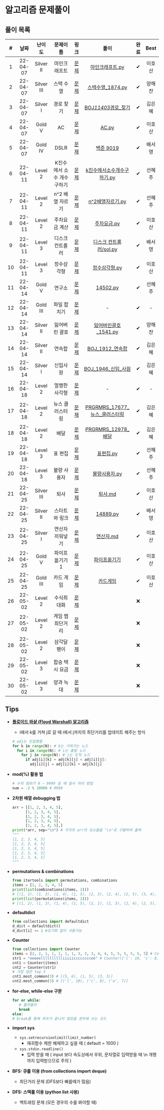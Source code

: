 # 알고리즘 문제풀이

## 풀이 목록

|  #  |   날짜   |    난이도   | 문제이름 |  링크  | 풀이 | 완료 |  Best  |
| :-: | :------: | :--------: | :----: | :----: | :--: | :--: | :---: |
|  1  | 22-04-07 | Silver II  | 마인크래프트  | [문제](https://www.acmicpc.net/problem/18111) | [마인크래프트.py](https://github.com/kimeunh3/codingtest-study2/blob/main/Hosan/4%EC%9B%947%EC%9D%BC/%EB%A7%88%EC%9D%B8%ED%81%AC%EB%9E%98%ED%94%84%ED%8A%B8.py) |  ✔  | 이호산 |
|  2  | 22-04-07 | Silver III | 스택 수열 | [문제](https://www.acmicpc.net/problem/1874) | [스택수열\_1874.py](https://github.com/kimeunh3/codingtest-study2/blob/main/haechan/1%EC%A3%BC%EC%B0%A8-1/%EC%8A%A4%ED%83%9D%EC%88%98%EC%97%B4_1874.py) |  ✔  | 양해찬 |
|  3  | 22-04-07 |  Silver I  | 경로 찾기 | [문제](https://www.acmicpc.net/problem/11403) | [BOJ*11403*경로\_찾기](https://github.com/kimeunh3/codingtest-study2/tree/main/Eunhye/DAY01/BOJ_11403_%EA%B2%BD%EB%A1%9C_%EC%B0%BE%EA%B8%B0) |  ✔  | 김은혜 |
|  4  | 22-04-07 |   Gold V   | AC | [문제](https://www.acmicpc.net/problem/5430) | [AC.py](https://github.com/kimeunh3/codingtest-study2/blob/main/Hosan/4%EC%9B%947%EC%9D%BC/AC.py) |  ✔  | 이호산 |
|  5  | 22-04-07 |   Gold IV  | DSLR | [문제](https://www.acmicpc.net/problem/9019) | [백준 9019](https://github.com/kimeunh3/codingtest-study2/tree/main/SeoYoung/%EB%B0%B1%EC%A4%80/%EB%B0%B1%EC%A4%80%209019) |  ✔  | 배서영 |
|  6  | 22-04-11 |   Level 2  | K진수에서 소수 개수 구하기 | [문제](https://programmers.co.kr/learn/courses/30/lessons/92335) | [k진수에서소수개수구하기.py](https://github.com/kimeunh3/codingtest-study2/blob/main/Hyeju/k%EC%A7%84%EC%88%98%EC%97%90%EC%84%9C%EC%86%8C%EC%88%98%EA%B0%9C%EC%88%98%EA%B5%AC%ED%95%98%EA%B8%B0.py) |  ✔  | 선혜주 |
|  7  | 22-04-11 |   Level 2  | n^2 배열 자르기 | [문제](https://programmers.co.kr/learn/courses/30/lessons/87390) | [n^2배열자르기.py](https://github.com/kimeunh3/codingtest-study2/blob/main/Hyeju/n%5E2%EB%B0%B0%EC%97%B4%EC%9E%90%EB%A5%B4%EA%B8%B0.py) |  ✔  | 선혜주 |
|  8  | 22-04-11 |   Level 2  | 주차요금 계산 | [문제](https://programmers.co.kr/learn/courses/30/lessons/92341) | [주차요금.py](https://github.com/kimeunh3/codingtest-study2/blob/main/Hosan/4%EC%9B%9411%EC%9D%BC/%EC%A3%BC%EC%B0%A8%EC%9A%94%EA%B8%88.py) |  ✔  | 이호산 |
|  9  | 22-04-11 |   Level 3  | 디스크 컨트롤러 | [문제](https://programmers.co.kr/learn/courses/30/lessons/42627) | [디스크 컨트롤러/sol.py](https://github.com/kimeunh3/codingtest-study2/blob/main/SeoYoung/%ED%94%84%EB%A1%9C%EA%B7%B8%EB%9E%98%EB%A8%B8%EC%8A%A4/%EB%94%94%EC%8A%A4%ED%81%AC%20%EC%BB%A8%ED%8A%B8%EB%A1%A4%EB%9F%AC/sol.py) |  ✔  | 배서영 |
| 10  | 22-04-11 |   Level 3  | 정수삼각형 | [문제](https://programmers.co.kr/learn/courses/30/lessons/43105) | [정수삼각형.py](https://github.com/kimeunh3/codingtest-study2/blob/main/Hosan/4%EC%9B%9411%EC%9D%BC/%EC%A0%95%EC%88%98%EC%82%BC%EA%B0%81%ED%98%95.py) |  ✔  | 이호산 |
| 11  | 22-04-14 |   Gold V   | 연구소 | [문제](https://www.acmicpc.net/problem/14502) | [14502.py](https://github.com/kimeunh3/codingtest-study2/blob/main/Hyeju/14502.py) |  ✔  | 선혜주 |
| 12  | 22-04-14 |  Gold III  | 파일 합치기 | [문제](https://www.acmicpc.net/problem/11066) | - |  ✔  | - |
| 13  | 22-04-14 | Silver II  | 잃어버린 괄호 | [문제](https://www.acmicpc.net/problem/1541) | [잃어버린괄호_1541.py](https://github.com/kimeunh3/codingtest-study2/blob/main/haechan/2%EC%A3%BC%EC%B0%A8-2/%EC%9E%83%EC%96%B4%EB%B2%84%EB%A6%B0%EA%B4%84%ED%98%B8_1541.py) |  ✔   | 양해찬 |
| 14  | 22-04-14 | Silver II  | 연속합 | [문제](https://www.acmicpc.net/problem/1912) | [BOJ_1912_연속합](https://github.com/kimeunh3/codingtest-study2/tree/main/Eunhye/DAY03/BOJ_1912_%EC%97%B0%EC%86%8D%ED%95%A9) |  ✔  | 김은혜 |
| 15  | 22-04-14 |  Silver I  | 신입사원 | [문제](https://www.acmicpc.net/problem/1946) |  [BOJ_1946_신입_사원](https://github.com/kimeunh3/codingtest-study2/tree/main/Eunhye/DAY03/BOJ_1946_%EC%8B%A0%EC%9E%85_%EC%82%AC%EC%9B%90)   |  ✔  | 김은혜 |
| 16  | 22-04-18 |  Level 2   | 멀쩡한 사각형 | [문제](https://programmers.co.kr/learn/courses/30/lessons/62048) | - |  ✔  | - |
| 17  | 22-04-18 |  Level 2   | 뉴스 클러스터링 | [문제](https://programmers.co.kr/learn/courses/30/lessons/17677) | [PRGRMRS_17677_뉴스_클러스터링](https://github.com/kimeunh3/codingtest-study2/tree/main/Eunhye/DAY04/PRGRMRS_17677_%EB%89%B4%EC%8A%A4_%ED%81%B4%EB%9F%AC%EC%8A%A4%ED%84%B0%EB%A7%81) |  ✔  | 김은혜 |
| 18  | 22-04-18 |  Level 2   | 배달 | [문제](https://programmers.co.kr/learn/courses/30/lessons/12978) | [PRGRMRS_12978_배달](https://github.com/kimeunh3/codingtest-study2/tree/main/Eunhye/DAY04/PRGRMRS_12978_%EB%B0%B0%EB%8B%AC) |  ✔  | 김은혜 |
| 19  | 22-04-18 |  Level 3   | 표 편집 | [문제](https://programmers.co.kr/learn/courses/30/lessons/81303) | [표편집.py](https://github.com/kimeunh3/codingtest-study2/blob/main/Hyeju/%ED%91%9C%ED%8E%B8%EC%A7%91.py) |  ✔  | 선혜주 |
| 20  | 22-04-18 |  Level 3   | 불량 사용자 | [문제](https://programmers.co.kr/learn/courses/30/lessons/64064) | [불량사용자.py](https://github.com/kimeunh3/codingtest-study2/blob/main/Hyeju/%EB%B6%88%EB%9F%89%EC%82%AC%EC%9A%A9%EC%9E%90.py) |  ✔  | 선혜주 |
| 21  | 22-04-25 | Silver III | 퇴사 | [문제](https://www.acmicpc.net/problem/14501) | [퇴사.md](https://github.com/kimeunh3/codingtest-study2/blob/main/Hosan/%ED%87%B4%EC%82%AC.md) |  ✔  | 이호산 |
| 22  | 22-04-25 |  Silver II | 스타트와 링크 | [문제](https://www.acmicpc.net/problem/14889) | [14889.py](https://github.com/kimeunh3/codingtest-study2/blob/main/SeoYoung/%EB%B0%B1%EC%A4%80/%EC%8A%A4%ED%83%80%ED%8A%B8%EC%99%80%20%EB%A7%81%ED%81%AC%E2%9C%85/14889.py) |  ✔  | 배서영 |
| 23  | 22-04-25 |  Silver I  | 연산자 끼워넣기 | [문제](https://www.acmicpc.net/problem/14888) | [연산자.md](https://github.com/kimeunh3/codingtest-study2/blob/main/Hosan/%EC%97%B0%EC%82%B0%EC%9E%90.md) |  ✔  | 이호산 |
| 24  | 22-04-25 |   Gold V   | 파이프 옮기기 1 | [문제](https://www.acmicpc.net/problem/17070) | [파이프옮기기](https://github.com/kimeunh3/codingtest-study2/blob/main/Hosan/%ED%8C%8C%EC%9D%B4%ED%94%84%EC%98%AE%EA%B8%B0%EA%B8%B0.md) |  ✔  | 이호산 |
| 25  | 22-04-25 |  Gold III  | 카드 게임 | [문제](https://www.acmicpc.net/problem/11062) | [카드게임](https://github.com/kimeunh3/codingtest-study2/blob/main/Hosan/%EC%B9%B4%EB%93%9C%EA%B2%8C%EC%9E%84.md) |  ✔  | 이호산 |
| 26  | 22-05-02 |  Level 2   | 수식최대화 | [문제](https://programmers.co.kr/learn/courses/30/lessons/67257) | []() |  ❌  |        |
| 27  | 22-05-02 |  Level 2   | 게임 맵 최단거리 | [문제](https://programmers.co.kr/learn/courses/30/lessons/1844) | []() |  ❌  |        |
| 28  | 22-05-02 |  Level 2   | 삼각달팽이 | [문제](https://programmers.co.kr/learn/courses/30/lessons/68645) | []() |  ❌  |        |
| 29  | 22-05-02 |  Level 3   | 합승 택시 요금 | [문제](https://programmers.co.kr/learn/courses/30/lessons/72413) | []()  |  ❌  |        |
| 30  | 22-05-02 |  Level 3   | 양과 늑대 | [문제](https://programmers.co.kr/learn/courses/30/lessons/92343) | []() |  ❌  |        |     
## Tips

-   [**플로이드 와샬 (Floyd Warshall) 알고리즘**](https://blog.naver.com/ndb796/221234427842)

    -   i에서 k를 거쳐 j로 갈 때 i에서 j까지의 최단거리를 업데이트 해주는 방식

    ```python
    # adj는 인접행렬
    for k in range(N): # k는 거쳐가는 노드
      for i in range(N): # i는 출발 노드
        for j in range(N): # j는 도착 노드
          if adj[i][k] + adj[k][j] < adj[i][j]:
            adj[i][j] = adj[i][k] + adj[k][j]
    ```

-   **mod(%) 활용 법**

    ```python
    # 수의 범위가 0 ~ 9999 일 때 음수 처리 방법
    num = -2 % 10000 # 9998
    ```

-   **2차원 배열 debugging 법**

    ```python
    arr = [[1, 2, 3, 4, 5],
          [1, 2, 3, 4, 5],
          [1, 2, 3, 4, 5],
          [1, 2, 3, 4, 5],
          [1, 2, 3, 4, 5],]
    print(*arr, sep="\n") # 각각의 arr의 요소들을 "\n"로 구별하여 출력
    """
    [1, 2, 3, 4, 5]
    [1, 2, 3, 4, 5]
    [1, 2, 3, 4, 5]
    [1, 2, 3, 4, 5]
    [1, 2, 3, 4, 5]
    """
    ```

-   **permutations & combinations**

    ```python
    from itertools import permutations, combinations
    items = [1, 2, 3, 4, 5]
    print(list(combinations(items, 2)))
    # [(1, 2), (1, 3), (1, 4), (1, 5), (2, 3), (2, 4), (2, 5), (3, 4), (3, 5), (4, 5)]
    print(list(permutations(items, 2)))
    # [(1, 2), (1, 3), (1, 4), (1, 5), (2, 1), (2, 3), (2, 4), (2, 5), (3, 1), (3, 2), (3, 4), (3, 5), (4, 1), (4, 2), (4, 3), (4, 5), (5, 1), (5, 2), (5, 3), (5, 4)]
    ```

-   **defaultdict**

    ```python
    from collections import defaultdict
    d_dict = defaultdict()
    d_dict[i] += 1 #초기화 없이 사용가능
    ```

-   **Counter**

    ```python
    from collections import Counter
    items = [2, 2, 1, 1, 1, 1, 1, 3, 3, 3, 4, 4, 5, 5, 5, 5, 5, 5] # Counter({5: 6, 1: 5, 3: 3, 2: 2, 4: 2})
    str1 = "eeeeelllllllllliiiiiccccccccee" # Counter({'l': 10, 'c': 8, 'e': 7, 'i': 5})
    cnt1 = Counter(items)
    cnt2 = Counter(str1)
    # 가장 많은 top 3
    cnt1.most_common(3) # [(5, 6), (1, 5), (3, 3)]
    cnt2.most_common(3) # [('l', 10), ('c', 8), ('e', 7)]
    ```

-   **for-else, while-else 구문**

    ```python
    for or while:
       # 블라블라
       break
    else:
    # break를 통해 루프가 끝나지 않았을 경우에 쓰는 코드
    ```

-   **import sys**

    -   `sys.setrecursionlimit(limit_number)`
        -   재귀함수 제한 해제하고 싶을 때 ( default = 1000 )
    -   `sys.stdin.readline()`
        -   입력 받을 때 ( input 보다 속도상에서 우위, 문자열로 입력받을 때 \n 개행까지 입력받으므로 주의 )

-   **BFS: 큐를 이용 (from collections import deque)**
    -   최단거리 문제 (DFS보다 빠를때가 많음)
-   **DFS: 스택를 이용 (python list 사용)**
    -   백트래킹 문제 (모든 경우의 수를 봐야할 때)
